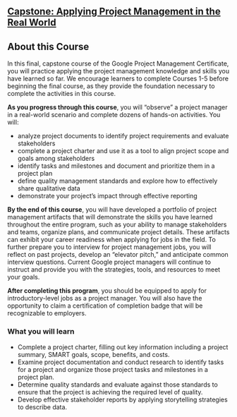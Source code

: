 ## [Capstone: Applying Project Management in the Real World](https://www.coursera.org/programs/smu-software-engineering-wsdeg-uhmy4/learn/applying-project-management?specialization=google-project-management)

## About this Course

In this final, capstone course of the Google Project Management Certificate, you will practice applying the project management knowledge and skills you have learned so far. We encourage learners to complete Courses 1-5 before beginning the final course, as they provide the foundation necessary to complete the activities in this course.

**As you progress through this course**, you will “observe” a project manager in a real-world scenario and complete dozens of hands-on activities. You will:

- analyze project documents to identify project requirements and evaluate stakeholders
- complete a project charter and use it as a tool to align project scope and goals among stakeholders
- identify tasks and milestones and document and prioritize them in a project plan
- define quality management standards and explore how to effectively share qualitative data
- demonstrate your project’s impact through effective reporting

**By the end of this course**, you will have developed a portfolio of project management artifacts that will demonstrate the skills you have learned throughout the entire program, such as your ability to manage stakeholders and teams, organize plans, and communicate project details. These artifacts can exhibit your career readiness when applying for jobs in the field. To further prepare you to interview for project management jobs, you will reflect on past projects, develop an “elevator pitch,” and anticipate common interview questions. Current Google project managers will continue to instruct and provide you with the strategies, tools, and resources to meet your goals.

**After completing this program**, you should be equipped to apply for introductory-level jobs as a project manager. You will also have the opportunity to claim a certification of completion badge that will be recognizable to employers.

### What you will learn

- Complete a project charter, filling out key information including a project summary, SMART goals, scope, benefits, and costs.
- Examine project documentation and conduct research to identify tasks for a project and organize those project tasks and milestones in a project plan.
- Determine quality standards and evaluate against those standards to ensure that the project is achieving the required level of quality.
- Develop effective stakeholder reports by applying storytelling strategies to describe data.
